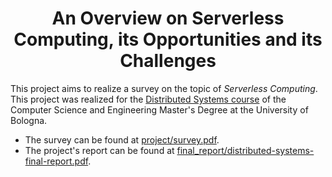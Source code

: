 <h1 align="center">An Overview on Serverless Computing, its Opportunities and its Challenges</h1>

This project aims to realize a survey on the topic of _Serverless Computing_. This project was realized for the [Distributed Systems course](https://www.unibo.it/en/study/phd-professional-masters-specialisation-schools-and-other-programmes/course-unit-catalogue/course-unit/2024/493397) of the Computer Science and Engineering Master's Degree at the University of Bologna.

- The survey can be found at [project/survey.pdf](https://github.com/nicolo-mn/serverless/blob/main/project/survey.pdf).
- The project's report can be found at [final_report/distributed-systems-final-report.pdf](https://github.com/nicolo-mn/serverless/blob/main/final_report/distributed-systems-final-report.pdf).

